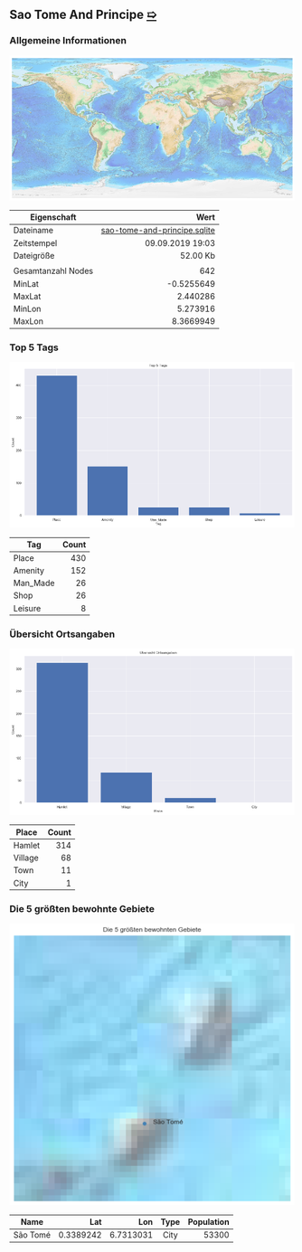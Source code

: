 ## Sao Tome And Principe [&#10159;](sao-tome-and-principe.sqlite)

### Allgemeine Informationen

![Overview](./Images/sao-tome-and-principe_overview.png)

|Eigenschaft|Wert|
|-|-:|
Dateiname|[sao-tome-and-principe.sqlite](sao-tome-and-principe.sqlite)|
Zeitstempel|09.09.2019 19:03|
Dateigr&ouml;&szlig;e|52.00 Kb|
|||
Gesamtanzahl Nodes|642|
|MinLat|-0.5255649|
|MaxLat|2.440286|
|MinLon|5.273916|
|MaxLon|8.3669949|

### Top 5 Tags

![Tags](./Images/sao-tome-and-principe_tags.png)

|Tag|Count|
|-|-:|
|Place|430|
|Amenity|152|
|Man_Made|26|
|Shop|26|
|Leisure|8|

### &Uuml;bersicht Ortsangaben

![Places](./Images/sao-tome-and-principe_places.png)

|Place|Count|
|-|-:|
|Hamlet|314|
|Village|68|
|Town|11|
|City|1|

### Die 5 gr&ouml;&szlig;ten bewohnte Gebiete

![Places](./Images/sao-tome-and-principe_topplaces.png)

|Name|Lat|Lon|Type|Population|
|----|--:|--:|:--:|---------:|
|São Tomé|0.3389242|6.7313031|City|53300|

